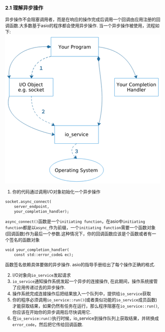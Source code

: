 ### 2.1 理解异步操作

异步操作不会阻塞调用者，而是在响应的操作完成后调用一个回调由应用注册的回调函数.大多数基于asio的程序都会使用异步操作.
当一个异步操作被使用，流程如下:
![](pic2_1.png)

1. 你的代码通过调用I/O对象初始化一个异步操作
```
socket.async_connect(
    server_endpoint,
    your_completion_handler);
```
`async_connect()`函数是一个`initiating function`，在asio中`initiating function`都是以`async_`作为前缀，一个`initiating function`需要一个函数对象(回调函数)作为最后一个参数.这种情况下，你的回调函数应该是个函数或者有一个签名的函数对象
```
void your_completion_handler(
    const std::error_code& ec);
```
函数签名依赖具体要做的异步操作. asio的指导手册给出了每个操作正确的格式.

2. I/O对象向`io_service`发起请求
3. `io_service`通知操作系统发起一个异步的连接操作, 在此期间，操作系统接管了应用传递过去的异步操作.
4. 操作系统完成连接操作后把结果放入一个队列中，提供给`io_service`获取
5. 你的程序必须调用`io_service::run()`(或者类似功能的`io_service`成员函数)才能获取结果，如果仍然有任务在运行，那么程序阻塞在`io_service::run()`, 你应该在开始你的异步调用后尽快调用它.
6. 在`io_service:run()`执行时候，io_service到操作队列上获取结果，并转换成`error_code`，然后把它传给回调函数.
